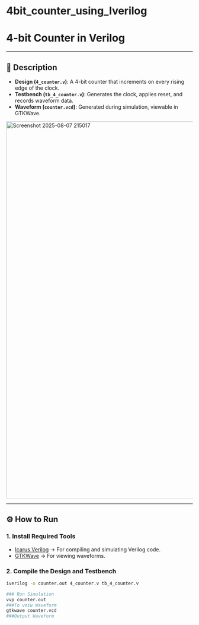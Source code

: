 # 4bit_counter_using_Iverilog
# 4-bit Counter in Verilog

---

## 📝 Description

- **Design (`4_counter.v`)**: A 4-bit counter that increments on every rising edge of the clock.
- **Testbench (`tb_4_counter.v`)**: Generates the clock, applies reset, and records waveform data.
- **Waveform (`counter.vcd`)**: Generated during simulation, viewable in GTKWave.
<img width="1910" height="1015" alt="Screenshot 2025-08-07 215017" src="https://github.com/user-attachments/assets/f2a95b50-67cf-49a4-82c8-c2fce15f8167" />

---

## ⚙️ How to Run

### 1. Install Required Tools
- [Icarus Verilog](https://steveicarus.github.io/iverilog/) → For compiling and simulating Verilog code.
- [GTKWave](http://gtkwave.sourceforge.net/) → For viewing waveforms.

### 2. Compile the Design and Testbench
```bash
iverilog -o counter.out 4_counter.v tb_4_counter.v

### Run Simulation
vvp counter.out
###To veiw Waveform 
gtkwave counter.vcd
###Output Waveform



